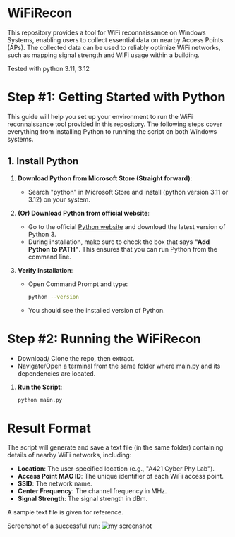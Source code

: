 # WiFiRecon
This repository provides a tool for WiFi reconnaissance on Windows Systems, enabling users to collect essential data on nearby Access Points (APs). The collected data can be used to reliably optimize WiFi networks, such as mapping signal strength and WiFi usage within a building.

Tested with python 3.11, 3.12

# Step #1: Getting Started with Python

This guide will help you set up your environment to run the WiFi reconnaissance tool provided in this repository. The following steps cover everything from installing Python to running the script on both Windows systems.

## 1. Install Python

1. **Download Python from Microsoft Store (Straight forward)**:
   - Search "python" in Microsoft Store and install (python version 3.11 or 3.12) on your system.
2. **(Or) Download Python from official website**: 
   - Go to the official [Python website](https://www.python.org/downloads/) and download the latest version of Python 3.
   - During installation, make sure to check the box that says **"Add Python to PATH"**. This ensures that you can run Python from the command line.

3. **Verify Installation**:
   - Open Command Prompt and type:
     ```bash
     python --version
     ```
   - You should see the installed version of Python.

# Step #2: Running the WiFiRecon
- Download/ Clone the repo, then extract.
- Navigate/Open a terminal from the same folder where main.py and its dependencies are located.

1. **Run the Script**:
   ```bash
   python main.py

# Result Format

The script will generate and save a text file (in the same folder) containing details of nearby WiFi networks, including:

- **Location**: The user-specified location (e.g., "A421 Cyber Phy Lab").
- **Access Point MAC ID**: The unique identifier of each WiFi access point.
- **SSID**: The network name.
- **Center Frequency**: The channel frequency in MHz.
- **Signal Strength**: The signal strength in dBm.

A sample text file is given for reference.

Screenshot of a successful run:
![my screenshot](Terminal_Windows.png)
